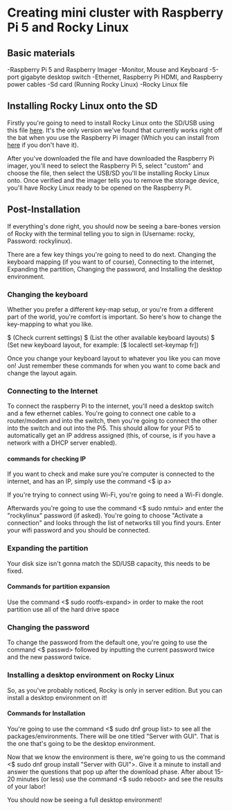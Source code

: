 

# Creating mini cluster with Raspberry Pi 5 and Rocky Linux

## Basic materials 
-Raspberry Pi 5 and Raspberry Imager
-Monitor, Mouse and Keyboard
-5-port gigabyte desktop switch 
-Ethernet, Raspberry Pi HDMI, and Raspberry power cables
-Sd card (Running Rocky Linux)
-Rocky Linux file

## Installing Rocky Linux onto the SD
Firstly you're going to need to install Rocky Linux onto the SD/USB using this file [here](https://rockyrepos.gnulab.org/RockyRpi-sda.raw.xz). It's the only version we've found that currently works right off the bat when you use the Raspberry Pi imager (Which you can install from [here](https://www.raspberrypi.com/software/) if you don't have it).

After you've downloaded the file and have downloaded the Raspberry Pi imager, you'll need to select the Raspberry Pi 5, select "custom" and choose the file, then select the USB/SD you'll be installing Rocky Linux onto. Once verified and the imager tells you to remove the storage device, you'll have Rocky Linux ready to be opened on the Raspberry Pi.

## Post-Installation
If everything's done right, you should now be seeing a bare-bones version of Rocky with the terminal telling you to sign in (Username: rocky, Password: rockylinux).

There are a few key things you're going to need to do next. Changing the keyboard mapping (if you want to of course), Connecting to the internet, Expanding the partition, Changing the password, and Installing the desktop environment.

### Changing the keyboard
Whether you prefer a different key-map setup, or you're from a different part of the world, you're comfort is important. So here's how to change the key-mapping to what you like.


$ <localectl> (Check current settings)
$ <localectl list-keymaps> (List the other available keyboard layouts)
$ <localectl set-keymap> <keymap> (Set new keyboard layout, for example: [$ localectl set-keymap fr])

Once you change your keyboard layout to whatever you like you can move on! Just remember these commands for when you want to come back and change the layout again.


### Connecting to the Internet
To connect the raspberry Pi to the internet, you'll need a desktop switch and a few ethernet cables. You're going to connect one cable to a router/modem and into the switch, then you're going to connect the other into the switch and out into the Pi5. This should allow for your Pi5 to automatically get an IP address assigned (this, of course, is if you have a network with a DHCP server enabled).

#### commands for checking IP
If you want to check and make sure you're computer is connected to the internet, and has an IP, simply use the command <$ ip a>

If you're trying to connect using Wi-Fi, you're going to need a Wi-Fi dongle.

Afterwards you're going to use the command <$ sudo nmtui> and enter the "rockylinux" password (if asked). You're going to choose "Activate a connection" and looks through the list of networks till you find yours. Enter your wifi password and you should be connected.

### Expanding the partition
Your disk size isn't gonna match the SD/USB capacity, this needs to be fixed. 

#### Commands for partition expansion
Use the command <$ sudo rootfs-expand> in order to make the root partition use all of the hard drive space

### Changing the password
To change the password from the default one, you're going to use the command <$ passwd> followed by inputting the current password twice and the new password twice.

### Installing a desktop environment on Rocky Linux
So, as you've probably noticed, Rocky is only in server edition. But you can install a desktop environment on it!

#### Commands for Installation
You're going to use the command <$ sudo dnf group list> to see all the packages/environments. There will be one titled "Server with GUI". That is the one that's going to be the desktop environment. 

Now that we know the environment is there, we're going to us the command <$ sudo dnf group install "Server with GUI">. Give it a minute to install and answer the questions that pop up after the download phase. After about 15-20 minutes (or less) use the command <$ sudo reboot> and see the results of your labor!

You should now be seeing a full desktop environment!
